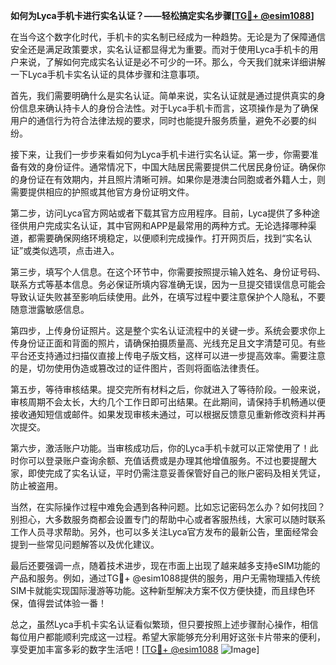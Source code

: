**如何为Lyca手机卡进行实名认证？——轻松搞定实名步骤[[TG💪+ @esim1088](https://t.me/s/esim1088)]**

在当今这个数字化时代，手机卡的实名制已经成为一种趋势。无论是为了保障通信安全还是满足政策要求，实名认证都显得尤为重要。而对于使用Lyca手机卡的用户来说，了解如何完成实名认证是必不可少的一环。那么，今天我们就来详细讲解一下Lyca手机卡实名认证的具体步骤和注意事项。

首先，我们需要明确什么是实名认证。简单来说，实名认证就是通过提供真实的身份信息来确认持卡人的身份合法性。对于Lyca手机卡而言，这项操作是为了确保用户的通信行为符合法律法规的要求，同时也能提升服务质量，避免不必要的纠纷。

接下来，让我们一步步来看如何为Lyca手机卡进行实名认证。第一步，你需要准备有效的身份证件。通常情况下，中国大陆居民需要提供二代居民身份证。确保你的身份证在有效期内，并且照片清晰可辨。如果你是港澳台同胞或者外籍人士，则需要提供相应的护照或其他官方身份证明文件。

第二步，访问Lyca官方网站或者下载其官方应用程序。目前，Lyca提供了多种途径供用户完成实名认证，其中官网和APP是最常用的两种方式。无论选择哪种渠道，都需要确保网络环境稳定，以便顺利完成操作。打开网页后，找到“实名认证”或类似选项，点击进入。

第三步，填写个人信息。在这个环节中，你需要按照提示输入姓名、身份证号码、联系方式等基本信息。务必保证所填内容准确无误，因为一旦提交错误信息可能会导致认证失败甚至影响后续使用。此外，在填写过程中要注意保护个人隐私，不要随意泄露敏感信息。

第四步，上传身份证照片。这是整个实名认证流程中的关键一步。系统会要求你上传身份证正面和背面的照片，请确保拍摄质量高、光线充足且文字清楚可见。有些平台还支持通过扫描仪直接上传电子版文档，这样可以进一步提高效率。需要注意的是，切勿使用伪造或篡改过的证件图片，否则将面临法律责任。

第五步，等待审核结果。提交完所有材料之后，你就进入了等待阶段。一般来说，审核周期不会太长，大约几个工作日即可出结果。在此期间，请保持手机畅通以便接收通知短信或邮件。如果发现审核未通过，可以根据反馈意见重新修改资料并再次提交。

第六步，激活账户功能。当审核成功后，你的Lyca手机卡就可以正常使用了！此时你可以登录账户查询余额、充值话费或是办理其他增值服务。不过也要提醒大家，即使完成了实名认证，平时仍需注意妥善保管好自己的账户密码及相关凭证，防止被盗用。

当然，在实际操作过程中难免会遇到各种问题。比如忘记密码怎么办？如何找回？别担心，大多数服务商都会设置专门的帮助中心或者客服热线，大家可以随时联系工作人员寻求帮助。另外，也可以多关注Lyca官方发布的最新公告，里面经常会提到一些常见问题解答以及优化建议。

最后还要强调一点，随着技术进步，现在市面上出现了越来越多支持eSIM功能的产品和服务。例如，通过TG💪+ @esim1088提供的服务，用户无需物理插入传统SIM卡就能实现国际漫游等功能。这种新型解决方案不仅方便快捷，而且绿色环保，值得尝试体验一番！

总之，虽然Lyca手机卡实名认证看似繁琐，但只要按照上述步骤耐心操作，相信每位用户都能顺利完成这一过程。希望大家能够充分利用好这张卡片带来的便利，享受更加丰富多彩的数字生活吧！[[TG💪+ @esim1088](https://t.me/s/esim1088) ![Image](https://i.postimg.cc/4NQfJmqS/Snipaste-2025-05-13-00-14-12.png)]